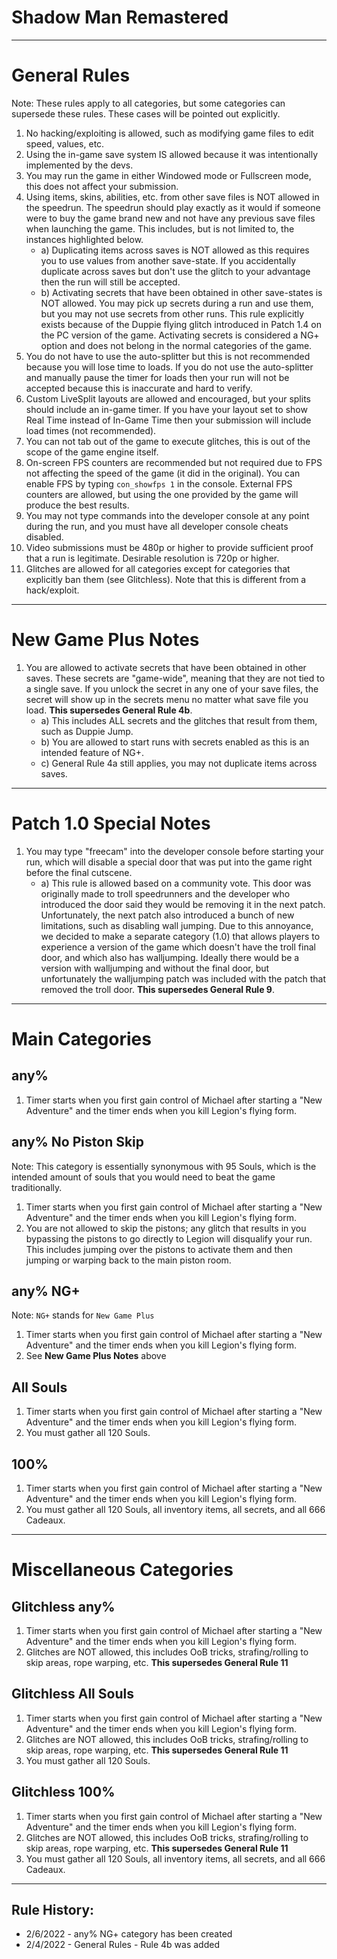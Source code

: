 # Shadow Man Remastered

---

# General Rules
Note: These rules apply to all categories, but some categories can supersede these rules. These cases will be pointed out explicitly.

1. No hacking/exploiting is allowed, such as modifying game files to edit speed, values, etc.
2. Using the in-game save system IS allowed because it was intentionally implemented by the devs.
3. You may run the game in either Windowed mode or Fullscreen mode, this does not affect your submission.
4. Using items, skins, abilities, etc. from other save files is NOT allowed in the speedrun. The speedrun should play exactly as it would if someone were to buy the game brand new and not have any previous save files when launching the game. This includes, but is not limited to, the instances highlighted below.
   * a) Duplicating items across saves is NOT allowed as this requires you to use values from another save-state. If you accidentally duplicate across saves but don't use the glitch to your advantage then the run will still be accepted.
   * b) Activating secrets that have been obtained in other save-states is NOT allowed. You may pick up secrets during a run and use them, but you may not use secrets from other runs. This rule explicitly exists because of the Duppie flying glitch introduced in Patch 1.4 on the PC version of the game. Activating secrets is considered a NG+ option and does not belong in the normal categories of the game.
5. You do not have to use the auto-splitter but this is not recommended because you will lose time to loads. If you do not use the auto-splitter and manually pause the timer for loads then your run will not be accepted because this is inaccurate and hard to verify.
6. Custom LiveSplit layouts are allowed and encouraged, but your splits should include an in-game timer. If you have your layout set to show Real Time instead of In-Game Time then your submission will include load times (not recommended).
7. You can not tab out of the game to execute glitches, this is out of the scope of the game engine itself.
8. On-screen FPS counters are recommended but not required due to FPS not affecting the speed of the game (it did in the original). You can enable FPS by typing `con_showfps 1` in the console. External FPS counters are allowed, but using the one provided by the game will produce the best results.
9.  You may not type commands into the developer console at any point during the run, and you must have all developer console cheats disabled.
10. Video submissions must be 480p or higher to provide sufficient proof that a run is legitimate. Desirable resolution is 720p or higher.
11. Glitches are allowed for all categories except for categories that explicitly ban them (see Glitchless). Note that this is different from a hack/exploit.

---

# New Game Plus Notes
1. You are allowed to activate secrets that have been obtained in other saves. These secrets are "game-wide", meaning that they are not tied to a single save. If you unlock the secret in any one of your save files, the secret will show up in the secrets menu no matter what save file you load. **This supersedes General Rule 4b**.
   * a) This includes ALL secrets and the glitches that result from them, such as Duppie Jump.
   * b) You are allowed to start runs with secrets enabled as this is an intended feature of NG+.
   * c) General Rule 4a still applies, you may not duplicate items across saves.

---

# Patch 1.0 Special Notes
1. You may type "freecam" into the developer console before starting your run, which will disable a special door that was put into the game right before the final cutscene.
   * a) This rule is allowed based on a community vote. This door was originally made to troll speedrunners and the developer who introduced the door said they would be removing it in the next patch. Unfortunately, the next patch also introduced a bunch of new limitations, such as disabling wall jumping. Due to this annoyance, we decided to make a separate category (1.0) that allows players to experience a version of the game which doesn't have the troll final door, and which also has walljumping. Ideally there would be a version with walljumping and without the final door, but unfortunately the walljumping patch was included with the patch that removed the troll door. **This supersedes General Rule 9**.

---

# Main Categories

## any%
1. Timer starts when you first gain control of Michael after starting a "New Adventure" and the timer ends when you kill Legion's flying form.

## any% No Piston Skip
Note: This category is essentially synonymous with 95 Souls, which is the intended amount of souls that you would need to beat the game traditionally.
1. Timer starts when you first gain control of Michael after starting a "New Adventure" and the timer ends when you kill Legion's flying form.
2. You are not allowed to skip the pistons; any glitch that results in you bypassing the pistons to go directly to Legion will disqualify your run. This includes jumping over the pistons to activate them and then jumping or warping back to the main piston room.

## any% NG+
Note: `NG+` stands for `New Game Plus`
1. Timer starts when you first gain control of Michael after starting a "New Adventure" and the timer ends when you kill Legion's flying form.
2. See **New Game Plus Notes** above

## All Souls
1. Timer starts when you first gain control of Michael after starting a "New Adventure" and the timer ends when you kill Legion's flying form.
2. You must gather all 120 Souls.

## 100%
1. Timer starts when you first gain control of Michael after starting a "New Adventure" and the timer ends when you kill Legion's flying form.
2. You must gather all 120 Souls, all inventory items, all secrets, and all 666 Cadeaux.

---

# Miscellaneous Categories

## Glitchless any%
1. Timer starts when you first gain control of Michael after starting a "New Adventure" and the timer ends when you kill Legion's flying form.
2. Glitches are NOT allowed, this includes OoB tricks, strafing/rolling to skip areas, rope warping, etc. **This supersedes General Rule 11**

## Glitchless All Souls
1. Timer starts when you first gain control of Michael after starting a "New Adventure" and the timer ends when you kill Legion's flying form.
2. Glitches are NOT allowed, this includes OoB tricks, strafing/rolling to skip areas, rope warping, etc. **This supersedes General Rule 11**
3. You must gather all 120 Souls.

## Glitchless 100%
1. Timer starts when you first gain control of Michael after starting a "New Adventure" and the timer ends when you kill Legion's flying form.
2. Glitches are NOT allowed, this includes OoB tricks, strafing/rolling to skip areas, rope warping, etc. **This supersedes General Rule 11**
3. You must gather all 120 Souls, all inventory items, all secrets, and all 666 Cadeaux.

---

## Rule History:
- 2/6/2022 - any% NG+ category has been created
- 2/4/2022 - General Rules - Rule 4b was added
